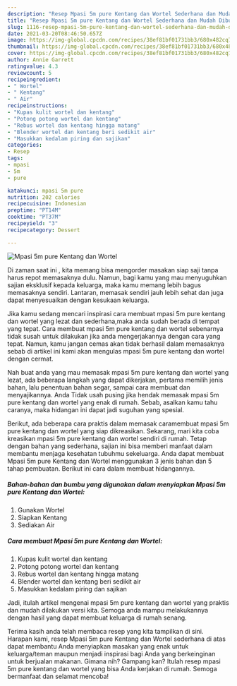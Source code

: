 ```yaml
---
description: "Resep Mpasi 5m pure Kentang dan Wortel Sederhana dan Mudah Dibuat"
title: "Resep Mpasi 5m pure Kentang dan Wortel Sederhana dan Mudah Dibuat"
slug: 1116-resep-mpasi-5m-pure-kentang-dan-wortel-sederhana-dan-mudah-dibuat
date: 2021-03-20T08:46:50.657Z
image: https://img-global.cpcdn.com/recipes/38ef81bf01731bb3/680x482cq70/mpasi-5m-pure-kentang-dan-wortel-foto-resep-utama.jpg
thumbnail: https://img-global.cpcdn.com/recipes/38ef81bf01731bb3/680x482cq70/mpasi-5m-pure-kentang-dan-wortel-foto-resep-utama.jpg
cover: https://img-global.cpcdn.com/recipes/38ef81bf01731bb3/680x482cq70/mpasi-5m-pure-kentang-dan-wortel-foto-resep-utama.jpg
author: Annie Garrett
ratingvalue: 4.3
reviewcount: 5
recipeingredient:
- " Wortel"
- " Kentang"
- " Air"
recipeinstructions:
- "Kupas kulit wortel dan kentang"
- "Potong potong wortel dan kentang"
- "Rebus wortel dan kentang hingga matang"
- "Blender wortel dan kentang beri sedikit air"
- "Masukkan kedalam piring dan sajikan"
categories:
- Resep
tags:
- mpasi
- 5m
- pure

katakunci: mpasi 5m pure 
nutrition: 202 calories
recipecuisine: Indonesian
preptime: "PT14M"
cooktime: "PT37M"
recipeyield: "3"
recipecategory: Dessert

---
```



![Mpasi 5m pure Kentang dan Wortel](https://img-global.cpcdn.com/recipes/38ef81bf01731bb3/680x482cq70/mpasi-5m-pure-kentang-dan-wortel-foto-resep-utama.jpg)

Di zaman  saat ini , kita memang bisa mengorder masakan siap saji tanpa harus repot memasaknya dulu. Namun, bagi kamu yang mau menyuguhkan sajian eksklusif kepada keluarga, maka kamu memang lebih bagus memasaknya sendiri. Lantaran, memasak sendiri jauh lebih sehat dan juga dapat menyesuaikan dengan kesukaan keluarga.

Jika kamu sedang mencari inspirasi cara membuat mpasi 5m pure kentang dan wortel yang lezat dan sederhana,maka anda sudah berada di tempat yang tepat. Cara membuat mpasi 5m pure kentang dan wortel  sebenarnya tidak susah untuk dilakukan jika anda mengerjakannya dengan cara yang tepat. Namun, kamu jangan cemas akan tidak berhasil dalam memasaknya 
sebab di artikel ini kami akan mengulas mpasi 5m pure kentang dan wortel dengan cermat.  



Nah buat anda yang mau memasak mpasi 5m pure kentang dan wortel yang lezat, ada beberapa langkah yang dapat dikerjakan, pertama memilih jenis bahan, lalu penentuan bahan segar, sampai cara membuat dan menyajikannya. Anda Tidak usah pusing jika hendak memasak mpasi 5m pure kentang dan wortel yang enak di rumah. Sebab, asalkan kamu  tahu caranya, maka hidangan ini dapat jadi suguhan yang spesial.

Berikut, ada beberapa cara praktis  dalam memasak caramembuat mpasi 5m pure kentang dan wortel yang siap dikreasikan. Sekarang, mari kita coba kreasikan mpasi 5m pure kentang dan wortel sendiri di rumah. Tetap dengan bahan yang sederhana, sajian ini bisa memberi manfaat dalam membantu menjaga kesehatan tubuhmu sekeluarga. Anda dapat membuat Mpasi 5m pure Kentang dan Wortel menggunakan 3 jenis bahan dan 5 tahap pembuatan. Berikut ini cara dalam membuat hidangannya.

<!--inarticleads1-->

##### Bahan-bahan dan bumbu yang digunakan dalam menyiapkan Mpasi 5m pure Kentang dan Wortel:

1. Gunakan  Wortel
1. Siapkan  Kentang
1. Sediakan  Air




<!--inarticleads2-->

##### Cara membuat Mpasi 5m pure Kentang dan Wortel:

1. Kupas kulit wortel dan kentang
1. Potong potong wortel dan kentang
1. Rebus wortel dan kentang hingga matang
1. Blender wortel dan kentang beri sedikit air
1. Masukkan kedalam piring dan sajikan




Jadi, itulah artikel mengenai  mpasi 5m pure kentang dan wortel  yang praktis dan mudah dilakukan versi kita. Semoga anda mampu melakukannya dengan hasil yang dapat membuat keluarga di rumah senang. 

Terima kasih anda telah membaca resep yang kita tampilkan di sini. Harapan kami, resep  Mpasi 5m pure Kentang dan Wortel sederhana di atas dapat membantu Anda menyiapkan masakan yang enak untuk keluarga/teman maupun menjadi inspirasi bagi Anda yang berkeinginan untuk berjualan makanan. Gimana nih? Gampang kan? Itulah resep mpasi 5m pure kentang dan wortel yang bisa Anda kerjakan di rumah. Semoga bermanfaat dan selamat mencoba!

